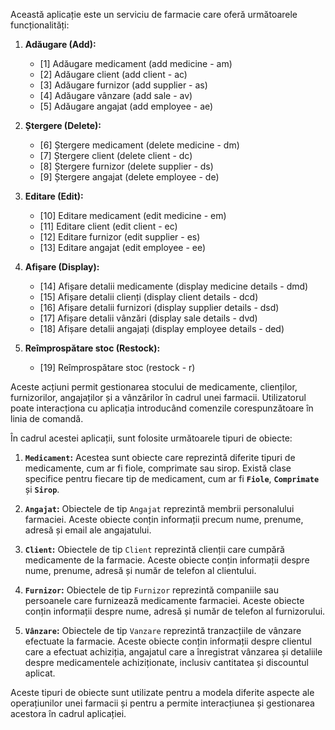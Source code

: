 Această aplicație este un serviciu de farmacie care oferă următoarele funcționalități:

1. **Adăugare (Add):**
   - [1] Adăugare medicament (add medicine - am)
   - [2] Adăugare client (add client - ac)
   - [3] Adăugare furnizor (add supplier - as)
   - [4] Adăugare vânzare (add sale - av)
   - [5] Adăugare angajat (add employee - ae)

2. **Ștergere (Delete):**
   - [6] Ștergere medicament (delete medicine - dm)
   - [7] Ștergere client (delete client - dc)
   - [8] Ștergere furnizor (delete supplier - ds)
   - [9] Ștergere angajat (delete employee - de)

3. **Editare (Edit):**
   - [10] Editare medicament (edit medicine - em)
   - [11] Editare client (edit client - ec)
   - [12] Editare furnizor (edit supplier - es)
   - [13] Editare angajat (edit employee - ee)

4. **Afișare (Display):**
   - [14] Afișare detalii medicamente (display medicine details - dmd)
   - [15] Afișare detalii clienți (display client details - dcd)
   - [16] Afișare detalii furnizori (display supplier details - dsd)
   - [17] Afișare detalii vânzări (display sale details - dvd)
   - [18] Afișare detalii angajați (display employee details - ded)

5. **Reîmprospătare stoc (Restock):**
   - [19] Reîmprospătare stoc (restock - r)

Aceste acțiuni permit gestionarea stocului de medicamente, clienților, furnizorilor, angajaților și a vânzărilor în cadrul unei farmacii. Utilizatorul poate interacționa cu aplicația introducând comenzile corespunzătoare în linia de comandă.


În cadrul acestei aplicații, sunt folosite următoarele tipuri de obiecte:

1. **`Medicament`:** Acestea sunt obiecte care reprezintă diferite tipuri de medicamente, cum ar fi fiole, comprimate sau sirop. Există clase specifice pentru fiecare tip de medicament, cum ar fi **`Fiole`**, **`Comprimate`** și **`Sirop`**.

2. **`Angajat`:** Obiectele de tip `Angajat` reprezintă membrii personalului farmaciei. Aceste obiecte conțin informații precum nume, prenume, adresă și email ale angajatului.

3. **`Client`:** Obiectele de tip `Client` reprezintă clienții care cumpără medicamente de la farmacie. Aceste obiecte conțin informații despre nume, prenume, adresă și număr de telefon al clientului.

4. **`Furnizor`:** Obiectele de tip `Furnizor` reprezintă companiile sau persoanele care furnizează medicamente farmaciei. Aceste obiecte conțin informații despre nume, adresă și număr de telefon al furnizorului.

5. **`Vânzare`:** Obiectele de tip `Vanzare` reprezintă tranzacțiile de vânzare efectuate la farmacie. Aceste obiecte conțin informații despre clientul care a efectuat achiziția, angajatul care a înregistrat vânzarea și detaliile despre medicamentele achiziționate, inclusiv cantitatea și discountul aplicat.

Aceste tipuri de obiecte sunt utilizate pentru a modela diferite aspecte ale operațiunilor unei farmacii și pentru a permite interacțiunea și gestionarea acestora în cadrul aplicației.
